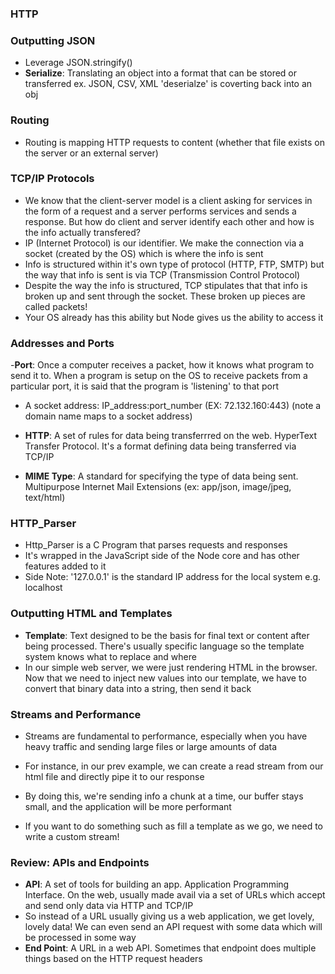 ### HTTP

### Outputting JSON
- Leverage JSON.stringify()
- **Serialize**: Translating an object into a format that can be stored or transferred ex. JSON, CSV, XML 'deserialze' is coverting back into an obj

### Routing
- Routing is mapping HTTP requests to content (whether that file exists on the server or an external server)

### TCP/IP Protocols
- We know that the client-server model is a client asking for services in the form of a request and a server performs services and sends a response. But how do client and server identify each other and how is the info actually transfered?
- IP (Internet Protocol) is our identifier. We make the connection via a socket (created by the OS) which is where the info is sent
- Info is structured within it's own type of protocol (HTTP, FTP, SMTP) but the way that info is sent is via TCP (Transmission Control Protocol)
- Despite the way the info is structured, TCP stipulates that that info is broken up and sent through the socket. These broken up pieces are called packets!
- Your OS already has this ability but Node gives us the ability to access it

### Addresses and Ports
-**Port**: Once a computer receives a packet, how it knows what program to send it to. When a program is setup on the OS to receive packets from a particular port, it is said that the program is 'listening' to that port
- A socket address: IP_address:port_number (EX: 72.132.160:443) (note a domain name maps to a socket address)

- **HTTP**: A set of rules for data being transferrred on the web. HyperText Transfer Protocol. It's a format defining data being transferred via TCP/IP
- **MIME Type**: A standard for specifying the type of data being sent. Multipurpose Internet Mail Extensions (ex: app/json, image/jpeg, text/html)

### HTTP_Parser
- Http_Parser is a C Program that parses requests and responses
- It's wrapped in the JavaScript side of the Node core and has other features added to it
- Side Note: '127.0.0.1' is the standard IP address for the local system e.g. localhost

### Outputting HTML and Templates
- **Template**: Text designed to be the basis for final text or content after being processed. There's usually specific language so the template system knows what to replace and where
- In our simple web server, we were just rendering HTML in the browser. Now that we need to inject new values into our template, we have to convert that binary data into a string, then send it back

### Streams and Performance
- Streams are fundamental to performance, especially when you have heavy traffic and sending large files or large amounts of data
- For instance, in our prev example, we can create a read stream from our html file and directly pipe it to our response
- By doing this, we're sending info a chunk at a time, our buffer stays small, and the application will be more performant

- If you want to do something such as fill a template as we go, we need to write a custom stream! 

### Review: APIs and Endpoints
- **API**: A set of tools for building an app. Application Programming Interface. On the web, usually made avail via a set of URLs which accept and send only data via HTTP and TCP/IP
- So instead of a URL usually giving us a web application, we get lovely, lovely data! We can even send an API request with some data which will be processed in some way
- **End Point**: A URL in a web API. Sometimes that endpoint does multiple things based on the HTTP request headers
